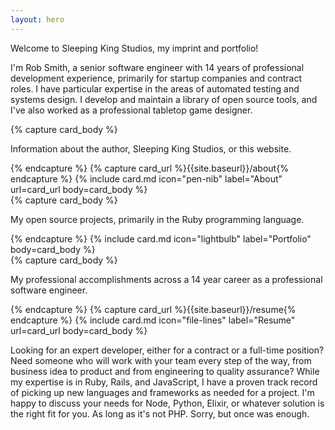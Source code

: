 ```yaml
---
layout: hero
---
```


<p class="is-size-5">
  Welcome to <span class="has-text-success has-text-weight-semibold">Sleeping King Studios</span>, my imprint and portfolio!
</p>

<p>
  I'm Rob Smith, a senior software engineer with 14 years of professional development experience, primarily for startup companies and contract roles. I have particular expertise in the areas of automated testing and systems design. I develop and maintain a library of open source tools, and I've also worked as a professional tabletop game designer.
</p>

<div class="fixed-grid has-3-cols has-1-cols-mobile mt-5 mb-5">
  <div class="grid">
    <div class="cell is-flex-tablet">
      {% capture card_body %}<p>
        Information about the author, Sleeping King Studios, or this website.
      </p>{% endcapture %}
      {% capture card_url %}{{site.baseurl}}/about{% endcapture %}
      {% include card.md icon="pen-nib" label="About" url=card_url body=card_body %}
    </div>
    <div class="cell is-flex-tablet">
      {% capture card_body %}<p>
        My open source projects, primarily in the
        <span class="has-text-danger-40">
          <i class="fa fa-gem"></i>
          Ruby
        </span>
        programming language.
      </p>{% endcapture %}
      {% include card.md icon="lightbulb" label="Portfolio" body=card_body %}
    </div>
    <div class="cell is-flex-tablet">
      {% capture card_body %}<p>
        My professional accomplishments across a 14 year career as a professional software engineer.
      </p>{% endcapture %}
      {% capture card_url %}{{site.baseurl}}/resume{% endcapture %}
      {% include card.md icon="file-lines" label="Resume" url=card_url body=card_body %}
    </div>
  </div>
</div>

<p>
  Looking for an expert developer, either for a contract or a full-time position? Need someone who will work with your team every step of the way, from business idea to product and from engineering to quality assurance? While my expertise is in Ruby, Rails, and JavaScript, I have a proven track record of picking up new languages and frameworks as needed for a project. I'm happy to discuss your needs for Node, Python, Elixir, or whatever solution is the right fit for you. <span class="is-size-7">As long as it's not PHP. Sorry, but once was enough.</span>
</p>
